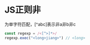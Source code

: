 # JS正则非
为单字符匹配，[^abc]表示非a非b非c<!-- more -->

```js
const regexp = /<[^>]*>/ 
regexp.exec("<long>jiang>") // <long>
```
